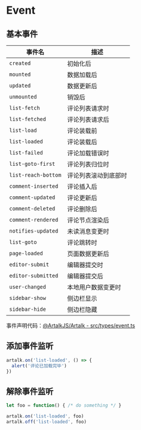 # Event

## 基本事件

|事件名|描述|
|-|-|
| `created` | 初始化后 |
| `mounted` | 数据加载后 |
| `updated` | 数据更新后 |
| `unmounted` | 销毁后 |
| `list-fetch` | 评论列表请求时 |
| `list-fetched` | 评论列表请求后 |
| `list-load` | 评论装载前 |
| `list-loaded` | 评论装载后 |
| `list-failed` | 评论加载错误时 |
| `list-goto-first` | 评论列表归位时 |
| `list-reach-bottom` | 评论列表滚动到底部时 |
| `comment-inserted`   | 评论插入后           |
| `comment-updated`    | 评论更新后           |
| `comment-deleted`    | 评论删除后           |
| `comment-rendered`   | 评论节点渲染后       |
| `notifies-updated`    | 未读消息变更时       |
| `list-goto`          | 评论跳转时           |
| `page-loaded`        | 页面数据更新后       |
| `editor-submit`      | 编辑器提交时         |
| `editor-submitted`   | 编辑器提交后         |
| `user-changed`       | 本地用户数据变更时   |
| `sidebar-show`       | 侧边栏显示          |
| `sidebar-hide`       | 侧边栏隐藏          |


事件声明代码：[@ArtalkJS/Artalk - src/types/event.ts](https://github.com/ArtalkJS/Artalk/blob/master/ui/artalk/src/types/event.ts)

## 添加事件监听

```js
artalk.on('list-loaded', () => {
  alert('评论已加载完毕')
})
```

## 解除事件监听

```js
let foo = function() { /* do something */ }

artalk.on('list-loaded', foo)
artalk.off('list-loaded', foo)
```
